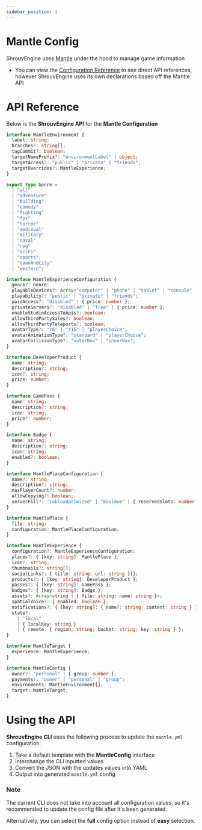 ```yaml
---
sidebar_position: 1
---
```


# Mantle Config

ShrouvEngine uses [Mantle](https://mantledeploy.vercel.app/) under the hood to manage game information

- You can view the [Configuration Reference](https://mantledeploy.vercel.app/docs/configuration/reference) to see direct API references, however ShrouvEngine uses its own declarations based off the Mantle API

# API Reference

Below is the **ShrouvEngine API** for the **Mantle Configuration**

```typescript
interface MantleEnvironment {
  label: string;
  branches?: string[];
  tagCommit?: boolean;
  targetNamePrefix?: "environmentLabel" | object;
  targetAccess?: "public" | "private" | "friends";
  targetOverrides?: MantleExperience;
}
```

```typescript
export type Genre =
  | "all"
  | "adventure"
  | "building"
  | "comedy"
  | "fighting"
  | "fps"
  | "horror"
  | "medieval"
  | "military"
  | "naval"
  | "rpg"
  | "sciFi"
  | "sports"
  | "townAndCity"
  | "western";
```

```typescript
interface MantleExperienceConfiguration {
  genre?: Genre;
  playableDevices?: Array<"computer" | "phone" | "tablet" | "console" | "vr">;
  playability?: "public" | "private" | "friends";
  paidAccess?: "disabled" | { price: number };
  privateServers?: "disabled" | "free" | { price: number };
  enableStudioAccessToApis?: boolean;
  allowThirdPartySales?: boolean;
  allowThirdPartyTeleports?: boolean;
  avatarType?: "r6" | "r15" | "playerChoice";
  avatarAnimationType?: "standard" | "playerChoice";
  avatarCollisionType?: "outerBox" | "innerBox";
}
```

```typescript
interface DeveloperProduct {
  name: string;
  description?: string;
  icon?: string;
  price: number;
}
```

```typescript
interface GamePass {
  name: string;
  description?: string;
  icon: string;
  price?: number;
}
```

```typescript
interface Badge {
  name: string;
  description?: string;
  icon: string;
  enabled?: boolean;
}
```

```typescript
interface MantlePlaceConfiguration {
  name?: string;
  description?: string;
  maxPlayerCount?: number;
  allowCopying?: boolean;
  serverFill?: "robloxOptimized" | "maximum" | { reservedSlots: number };
}
```

```typescript
interface MantlePlace {
  file: string;
  configuration: MantlePlaceConfiguration;
}
```

```typescript
interface MantleExperience {
  configuration?: MantleExperienceConfiguration;
  places?: { [key: string]: MantlePlace };
  icon?: string;
  thumbnails?: string[];
  socialLinks?: { title: string; url: string }[];
  products?: { [key: string]: DeveloperProduct };
  passes?: { [key: string]: GamePass };
  badges?: { [key: string]: Badge };
  assets?: Array<string | { file: string; name: string }>;
  spatialVoice?: { enabled: boolean };
  notifications?: { [key: string]: { name?: string; content: string } };
  state?:
    | "local"
    | { localKey: string }
    | { remote: { region: string; bucket: string; key: string } };
}
```

```typescript
interface MantleTarget {
  experience: MantleExperience;
}
```

```typescript
interface MantleConfig {
  owner?: "personal" | { group: number };
  payments?: "owner" | "personal" | "group";
  environments: MantleEnvironment[];
  target: MantleTarget;
}
```

# Using the API

**ShrouvEngine CLI** uses the following process to update the `mantle.yml` configuration:

1. Take a default template with the **MantleConfig** interface
2. Interchange the CLI inputted values
3. Convert the JSON with the updates values into YAML
4. Output into generated `mantle.yml` config

### Note

The current CLI does not take into account all configuration values, so it's recommended to update the config file after it's been generated.

Alternatively, you can select the **full** config option instead of **easy** selection.
